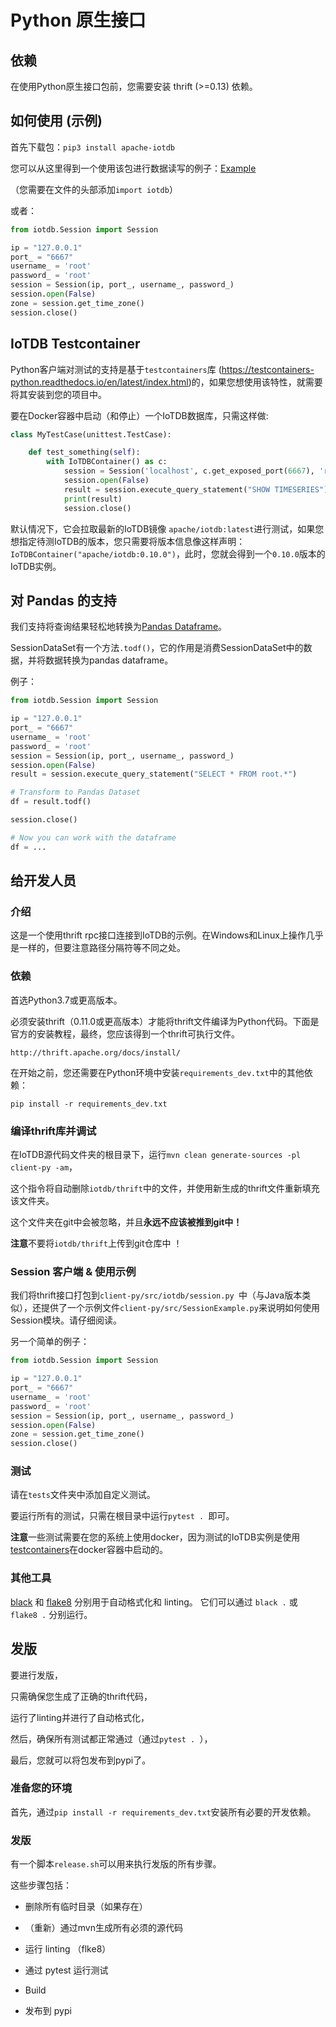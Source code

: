 <!--

    Licensed to the Apache Software Foundation (ASF) under one
    or more contributor license agreements.  See the NOTICE file
    distributed with this work for additional information
    regarding copyright ownership.  The ASF licenses this file
    to you under the Apache License, Version 2.0 (the
    "License"); you may not use this file except in compliance
    with the License.  You may obtain a copy of the License at
    
        http://www.apache.org/licenses/LICENSE-2.0
    
    Unless required by applicable law or agreed to in writing,
    software distributed under the License is distributed on an
    "AS IS" BASIS, WITHOUT WARRANTIES OR CONDITIONS OF ANY
    KIND, either express or implied.  See the License for the
    specific language governing permissions and limitations
    under the License.

-->

# Python 原生接口

## 依赖

在使用Python原生接口包前，您需要安装 thrift (>=0.13) 依赖。



## 如何使用 (示例)

首先下载包：`pip3 install apache-iotdb`

您可以从这里得到一个使用该包进行数据读写的例子：[Example](https://github.com/apache/iotdb/blob/master/client-py/SessionExample.py)

（您需要在文件的头部添加`import iotdb`）

或者：

```python
from iotdb.Session import Session

ip = "127.0.0.1"
port_ = "6667"
username_ = 'root'
password_ = 'root'
session = Session(ip, port_, username_, password_)
session.open(False)
zone = session.get_time_zone()
session.close()
```



## IoTDB Testcontainer

Python客户端对测试的支持是基于`testcontainers`库 (https://testcontainers-python.readthedocs.io/en/latest/index.html)的，如果您想使用该特性，就需要将其安装到您的项目中。

要在Docker容器中启动（和停止）一个IoTDB数据库，只需这样做:

```python
class MyTestCase(unittest.TestCase):

    def test_something(self):
        with IoTDBContainer() as c:
            session = Session('localhost', c.get_exposed_port(6667), 'root', 'root')
            session.open(False)
            result = session.execute_query_statement("SHOW TIMESERIES")
            print(result)
            session.close()
```

默认情况下，它会拉取最新的IoTDB镜像 `apache/iotdb:latest`进行测试，如果您想指定待测IoTDB的版本，您只需要将版本信息像这样声明：`IoTDBContainer("apache/iotdb:0.10.0")`，此时，您就会得到一个`0.10.0`版本的IoTDB实例。



## 对 Pandas 的支持

我们支持将查询结果轻松地转换为[Pandas Dataframe](https://pandas.pydata.org/pandas-docs/stable/reference/api/pandas.DataFrame.html)。

SessionDataSet有一个方法`.todf()`，它的作用是消费SessionDataSet中的数据，并将数据转换为pandas dataframe。

例子：

```python
from iotdb.Session import Session

ip = "127.0.0.1"
port_ = "6667"
username_ = 'root'
password_ = 'root'
session = Session(ip, port_, username_, password_)
session.open(False)
result = session.execute_query_statement("SELECT * FROM root.*")

# Transform to Pandas Dataset
df = result.todf()

session.close()

# Now you can work with the dataframe
df = ...
```



## 给开发人员

### 介绍

这是一个使用thrift rpc接口连接到IoTDB的示例。在Windows和Linux上操作几乎是一样的，但要注意路径分隔符等不同之处。



### 依赖

首选Python3.7或更高版本。

必须安装thrift（0.11.0或更高版本）才能将thrift文件编译为Python代码。下面是官方的安装教程，最终，您应该得到一个thrift可执行文件。

```
http://thrift.apache.org/docs/install/
```

在开始之前，您还需要在Python环境中安装`requirements_dev.txt`中的其他依赖：
```shell
pip install -r requirements_dev.txt
```



### 编译thrift库并调试

在IoTDB源代码文件夹的根目录下，运行`mvn clean generate-sources -pl client-py -am`，

这个指令将自动删除`iotdb/thrift`中的文件，并使用新生成的thrift文件重新填充该文件夹。

这个文件夹在git中会被忽略，并且**永远不应该被推到git中！**

**注意**不要将`iotdb/thrift`上传到git仓库中 ！




### Session 客户端 & 使用示例 

我们将thrift接口打包到`client-py/src/iotdb/session.py `中（与Java版本类似），还提供了一个示例文件`client-py/src/SessionExample.py`来说明如何使用Session模块。请仔细阅读。

另一个简单的例子：

```python
from iotdb.Session import Session

ip = "127.0.0.1"
port_ = "6667"
username_ = 'root'
password_ = 'root'
session = Session(ip, port_, username_, password_)
session.open(False)
zone = session.get_time_zone()
session.close()
```



### 测试

请在`tests`文件夹中添加自定义测试。

要运行所有的测试，只需在根目录中运行`pytest . `即可。

**注意**一些测试需要在您的系统上使用docker，因为测试的IoTDB实例是使用[testcontainers](https://testcontainers-python.readthedocs.io/en/latest/index.html)在docker容器中启动的。



### 其他工具

[black](https://pypi.org/project/black/) 和 [flake8](https://pypi.org/project/flake8/) 分别用于自动格式化和 linting。
它们可以通过 `black .` 或 `flake8 .` 分别运行。



## 发版

要进行发版，

只需确保您生成了正确的thrift代码，

运行了linting并进行了自动格式化，

然后，确保所有测试都正常通过（通过`pytest . `），

最后，您就可以将包发布到pypi了。



### 准备您的环境

首先，通过`pip install -r requirements_dev.txt`安装所有必要的开发依赖。



### 发版

有一个脚本`release.sh`可以用来执行发版的所有步骤。

这些步骤包括：

* 删除所有临时目录（如果存在）

* （重新）通过mvn生成所有必须的源代码

* 运行 linting （flke8）

* 通过 pytest 运行测试

* Build

* 发布到 pypi

